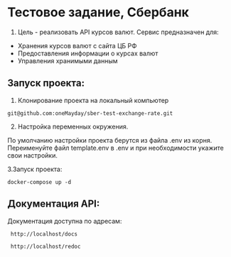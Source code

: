 # Тестовое задание, Сбербанк

1) Цель - реализовать API курсов валют. Сервис предназначен для:
- Хранения курсов валют с сайта ЦБ РФ
- Предоставления информации о курсах валют
- Управления хранимыми данным


## Запуск проекта:
1. Клонирование проекта на локальный компьютер
```
git@github.com:oneMayday/sber-test-exchange-rate.git
```
2. Настройка переменных окружения.

По умолчанию настройки проекта берутся из файла .env из корня.
Переименуйте файл template.env в .env и при необходимости укажите свои настройки.

3.Запуск проекта:

```
docker-compose up -d
```

## Документация API:
Документация доступна по адресам:

``` http://localhost/docs```

``` http://localhost/redoc```
